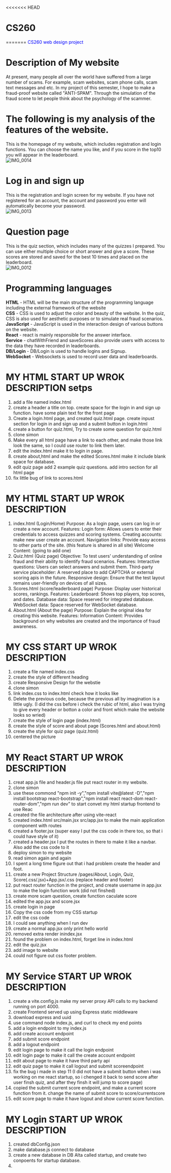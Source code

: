 <<<<<<< HEAD
# CS260
=======
<span style="color: blue;">CS260 web design project</span>

# Description of My website  
  At present, many people all over the world have suffered from a large number of scams. For example, scam websites, scam phone calls, scam text messages and etc. In my project of this semester, I hope to make a fraud-proof website called "ANTI-SPAM". Through the simulation of the fraud scene to let people think about the psychology of the scammer.  
# The following is my analysis of the features of the website.
  This is the homepage of my website, which includes registration and login functions. You can choose the name you like, and if you score in the top10 you will appear in the leaderboard.  
![IMG_0014](https://github.com/user-attachments/assets/ced00ba1-e8c6-40fb-bc5b-1b289b70d433)  
# Log in and sign up   
  This is the registration and login screen for my website. If you have not registered for an account, the account and password you enter will automatically become your password.  
![IMG_0013](https://github.com/user-attachments/assets/c9cb2646-a381-4bb4-bd20-fa19a1c660bc)
# Question page  
  This is the quiz section, which includes many of the quizzes I prepared. You can use either multiple choice or short answer and give a score. These scores are stored and saved for the best 10 times and placed on the leaderboard.  
![IMG_0012](https://github.com/user-attachments/assets/c9da6e33-4238-43cb-99c9-d07145919e2b)
# Programming languages  
  **HTML** - HTML will be the main structure of the programming language including the external framework of the website  
  **CSS** - CSS is used to adjust the color and beauty of the website. In the quiz, CSS is also used for aesthetic purposes or to simulate real fraud scenarios.  
  **JavaScript** - JavaScript is used in the interaction design of various buttons on the website.  
  **React** - react is mainly responsible for the answer interface.  
  **Service** - chatWithFriend and saveScores also provide users with access to the data they have recorded in leaderboards.  
  **DB/Login** - DB/Login is used to handle logins and Signup.  
  **WebSocket** - Websockets is used to record user data and leaderboards.  

# MY HTML START UP WROK DESCRIPTION setps
1. add a file named index.html 
2. create a header a title on top. create space for the login in and sign up function. have some plain text for the front page
3. Create a login.html page, and created quiz.html page. create inpust section for login in and sign up and a submit button in login.html
4. create a button for quiz.html, Try to create some question for quiz.html
5. clone simon
6. Make every all html page have a link to each other, and make those link look the same, so I could use router to link them later.
7. edit the index.html make it to login in page.
8. create about,html and make the edited Scores.html make it include blank space for database.
9. edit quiz page add 2 example quiz questions. add intro section for all html page
10. fix little bug of link to scores.html
# MY HTML START UP WROK DESCRIPTION 
1. index.html (Login/Home)
Purpose: As a login page, users can log in or create a new account.
Features:
Login form: Allows users to enter their credentials to access quizzes and scoring systems.
Creating accounts: make new user create an account.
Navigation links: Provide easy access to other parts of the site. (this feature is shared in all site)
Welcome Content: (going to add one)
2. Quiz.html (Quiz page)
Objective: To test users' understanding of online fraud and their ability to identify fraud scenarios.
Features:
Interactive questions: Users can select answers and submit them.
Third-party service placeholder: A reserved place to add CAPTCHA or external scoring apis in the future.
Responsive design: Ensure that the test layout remains user-friendly on devices of all sizes.
3. Scores.html (score/leaderboard page)
Purpose: Display user historical scores, rankings.
Features:
Leaderboard: Shows top players, top scores, and dates.
Database data: Space reserved for integrated database.
WebSocket data: Space reserved for WebSocket database.
4. About.html (About the page)
Purpose: Explain the original idea for creating this website.
Features:
Information Content: Provides background on why websites are created and the importance of fraud awareness.

# MY CSS START UP WROK DESCRIPTION
1. create a file named index.css
2. create the style of different heading
3. create Responsive Design for the webstie
4. clone simon
5. link index.css to index.html check how it looks like
6. Delete the previous code, because the previous all by imagination is a little ugly. (I did the css before i check the rubic of html, also I was trying to give every header or botton a color and front which make the website looks so wried)
7. create the style of login page (index.html)
8. create the style of score and about page (Scores.html and about.html)
9. create the style for quiz page (quiz.html)
10. centered the picture

# MY React START UP WROK DESCRIPTION
1. creat app.js file and header.js file put react router in my website.
2. clone simon
3. use these commond "npm init -y","npm install vite@latest -D","npm install bootstrap react-bootstrap","npm install react react-dom react-router-dom","npm run dev" to start convet my html startup frontend to use Reac
4. created the file architecture after using vite-react
5. created index.html src/main.jsx src/app.jsx to make the main application component with routes
6. created a footer.jsx (super easy I put the css code in there too, so that i could have style of it)
7. created a header.jsx I put the routes in there to make it like a navbar. Also add the css code to it
8. deploy simon to my website
9. read simon again and again
10. I spent a long time figure out that i had problem create the header and foot.
11. create a new Project Structure /pages/About, Login, Quiz, Score(.css/.jsx)+App.jsx/.css (replace header and footer)
12. put react router function in the project, and create username in app.jsx to make the login function work (did not finshed)
13. create more scam question, create function caculate score
14. edited the app.jsx and score.jsx
15. create login in page
16. Copy the css code from my CSS startup
17. edit the css code
18. I could see anything when I run dev
19. create a normal app.jsx only print hello world
20. removed extra render inindex.jsx
21. found the problem on index.html, forget line <script type="module" src="/index.jsx"></script> in index.html
22. edit the quiz.jsx
23. add image to website
24. could not figure out css footer problem.

# MY Service START UP WROK DESCRIPTION
1. create a vite.config.js make my server proxy API calls to my backend running on port 4000.
2. create Frontend served up using Express static middleware
3. download express and uuid
4. use command node index.js, and curl to check my end points
5. add a login endpoint to my index.js
6. add create account endpoint
7. add submit score endpoint
8. add a logout endpoint
9. edit login page to make it call the login endpoint
10. edit login page to make it call the create account endpoint
11. edit about page to make it have third party api
12. edit quiz page to make it call logout and submit scoreendpoint
13. fix the bug i made in step 11 (I did not have a submit button when i was working on me react startup, so i chenged it back to send score after user finsh quiz, and after they finsh it will jump to score page)
14. copied the submit current score endpoint, and make a current score function from it. change the name of submit score to score/currentscore
15. edit score page to make it have logout and show current score function.

# MY Login START UP WROK DESCRIPTION
1. created dbConfig.json
2. make database.js connect to database
3. create a new database in DB Alta called startup, and create two conpoents for startup database.
4. 